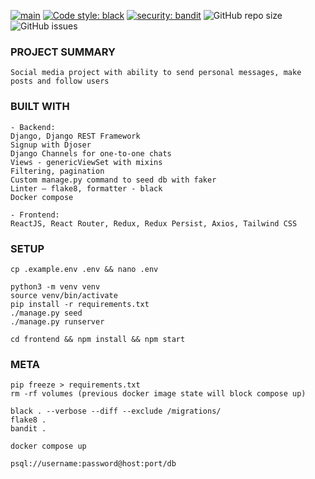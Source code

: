 [![main](https://github.com/lyingtakemura/socmed-sample/actions/workflows/main.yaml/badge.svg)](https://github.com/lyingtakemura/socmed-sample/actions/workflows/main.yaml)
[![Code style: black](https://img.shields.io/badge/code%20style-black-000000.svg)](https://github.com/psf/black)
[![security: bandit](https://img.shields.io/badge/security-bandit-yellow.svg)](https://github.com/PyCQA/bandit)
![GitHub repo size](https://img.shields.io/github/repo-size/lyingtakemura/socmed-sample)
![GitHub issues](https://img.shields.io/github/issues/lyingtakemura/socmed-sample)
### PROJECT SUMMARY
```
Social media project with ability to send personal messages, make posts and follow users
```
### BUILT WITH
```
- Backend:
Django, Django REST Framework
Signup with Djoser
Django Channels for one-to-one chats
Views - genericViewSet with mixins
Filtering, pagination
Custom manage.py command to seed db with faker
Linter – flake8, formatter - black
Docker compose

- Frontend:
ReactJS, React Router, Redux, Redux Persist, Axios, Tailwind CSS
```
### SETUP
```
cp .example.env .env && nano .env

python3 -m venv venv
source venv/bin/activate
pip install -r requirements.txt
./manage.py seed
./manage.py runserver

cd frontend && npm install && npm start
```
### META
```
pip freeze > requirements.txt
rm -rf volumes (previous docker image state will block compose up)

black . --verbose --diff --exclude /migrations/
flake8 .
bandit .

docker compose up

psql://username:password@host:port/db
```